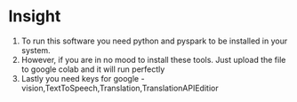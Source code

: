 # Insight
1. To run this software you need python and pyspark to be installed in your system.
2. However, if you are in no mood to install these tools. Just upload the file to google colab and it will run perfectly
3. Lastly you need keys for  google - vision,TextToSpeech,Translation,TranslationAPIEditior 
